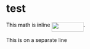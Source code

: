 # test

This math is inline <img src="https://rawgit.com/gerald-liu/misc/master/svgs/e1affc0a43f89ae2da953b789d29e42c.svg?invert_in_darkmode" align=middle width=86.168115pt height=26.76201pt/>.

This is on a separate line
<p align="center"><img src="https://rawgit.com/gerald-liu/misc/master/svgs/3a500aff0e45282508c8dbe071e8f546.svg?invert_in_darkmode" align=middle width=86.168115pt height=15.572667pt/></p>
